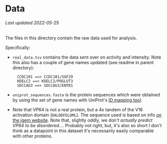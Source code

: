 # Data
###### Last updated 2022-05-25

The files in this directory contain the raw data used for analysis.

Specifically:

* `real_data.tsv` contains the data sent over on activity and intensity. Note this also has a couple of gene names updated (see readme in parent directory):

        CCDC101 ==> CCDC101/SGF29
        KDELC2 ==> KDELC2/POGLUT3
        SDCCAG3 ==> SDCCAG3/ENTR1

* `uniprot_sequences.fasta` is the protein sequences which were obtained by using the set of gene names with UniProt's [ID mapping tool](https://www.uniprot.org/uploadlists/). 

* Note that VP64 is not a real protein, but a 4x tandem of the V16 activation domain (`DALDDFDLDML`). The sequence used is based on info [on the igem website](http://parts.igem.org/Part:BBa_J176013). Note that, slightly oddly, we *don't actually predict VP64 to be disordered...*. Probably not right, but, it's also so short I don't think as a datapoint in this dataset it's necessarily easily comparable with other proteins.